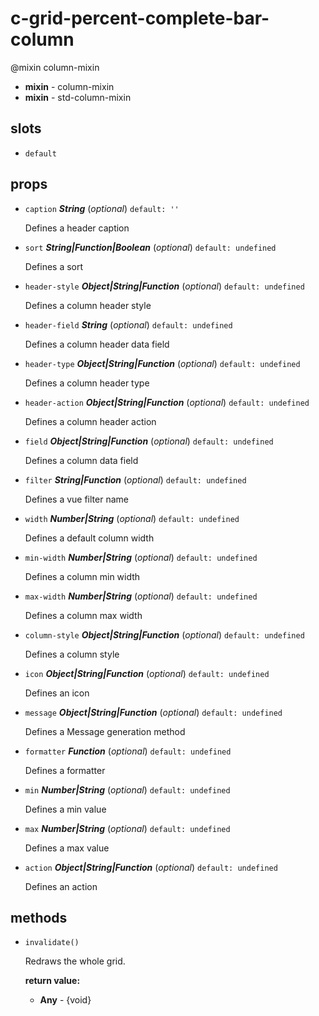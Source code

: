 # c-grid-percent-complete-bar-column 

@mixin column-mixin 

- **mixin** - column-mixin 
- **mixin** - std-column-mixin 

## slots 

- `default` 

## props 

- `caption` ***String*** (*optional*) `default: ''` 

  Defines a header caption 

- `sort` ***String|Function|Boolean*** (*optional*) `default: undefined` 

  Defines a sort 

- `header-style` ***Object|String|Function*** (*optional*) `default: undefined` 

  Defines a column header style 

- `header-field` ***String*** (*optional*) `default: undefined` 

  Defines a column header data field 

- `header-type` ***Object|String|Function*** (*optional*) `default: undefined` 

  Defines a column header type 

- `header-action` ***Object|String|Function*** (*optional*) `default: undefined` 

  Defines a column header action 

- `field` ***Object|String|Function*** (*optional*) `default: undefined` 

  Defines a column data field 

- `filter` ***String|Function*** (*optional*) `default: undefined` 

  Defines a vue filter name 

- `width` ***Number|String*** (*optional*) `default: undefined` 

  Defines a default column width 

- `min-width` ***Number|String*** (*optional*) `default: undefined` 

  Defines a column min width 

- `max-width` ***Number|String*** (*optional*) `default: undefined` 

  Defines a column max width 

- `column-style` ***Object|String|Function*** (*optional*) `default: undefined` 

  Defines a column style 

- `icon` ***Object|String|Function*** (*optional*) `default: undefined` 

  Defines an icon 

- `message` ***Object|String|Function*** (*optional*) `default: undefined` 

  Defines a Message generation method 

- `formatter` ***Function*** (*optional*) `default: undefined` 

  Defines a formatter 

- `min` ***Number|String*** (*optional*) `default: undefined` 

  Defines a min value 

- `max` ***Number|String*** (*optional*) `default: undefined` 

  Defines a max value 

- `action` ***Object|String|Function*** (*optional*) `default: undefined` 

  Defines an action 

## methods 

- `invalidate()` 

  Redraws the whole grid. 

   **return value:** 

     - **Any** - {void} 
